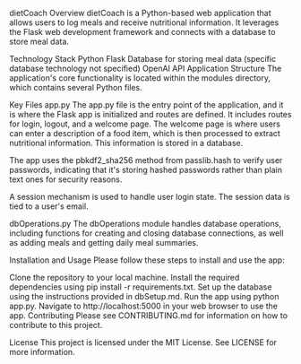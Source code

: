 dietCoach
Overview
dietCoach is a Python-based web application that allows users to log meals and receive nutritional information. It leverages the Flask web development framework and connects with a database to store meal data.

Technology Stack
Python
Flask
Database for storing meal data (specific database technology not specified)
OpenAI API
Application Structure
The application's core functionality is located within the modules directory, which contains several Python files.

Key Files
app.py
The app.py file is the entry point of the application, and it is where the Flask app is initialized and routes are defined. It includes routes for login, logout, and a welcome page. The welcome page is where users can enter a description of a food item, which is then processed to extract nutritional information. This information is stored in a database.

The app uses the pbkdf2_sha256 method from passlib.hash to verify user passwords, indicating that it's storing hashed passwords rather than plain text ones for security reasons.

A session mechanism is used to handle user login state. The session data is tied to a user's email.

dbOperations.py
The dbOperations module handles database operations, including functions for creating and closing database connections, as well as adding meals and getting daily meal summaries.

Installation and Usage
Please follow these steps to install and use the app:

Clone the repository to your local machine.
Install the required dependencies using pip install -r requirements.txt.
Set up the database using the instructions provided in dbSetup.md.
Run the app using python app.py.
Navigate to http://localhost:5000 in your web browser to use the app.
Contributing
Please see CONTRIBUTING.md for information on how to contribute to this project.

License
This project is licensed under the MIT License. See LICENSE for more information.